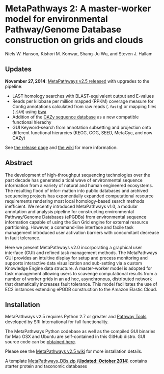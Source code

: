 # MetaPathways 2: A master-worker model for environmental Pathway/Genome Database construction on grids and clouds

Niels W. Hanson, Kishori M. Konwar, Shang-Ju Wu, and Steven J. Hallam

## Updates

**November 27, 2014**: [MetaPathways v2.5 released](https://github.com/hallamlab/metapathways2/releases/tag/v2.5) with upgrades to the pipeline:
    
* LAST homology searches with BLAST-equivalent output and E-values
* Reads per kilobase per million mapped (RPKM) coverage measure for Contig annotations calculated from raw reads (`.fastq`) or mapping files (`.SAM`) using [bwa](http://bio-bwa.sourceforge.net)
* Addition of the [CAZy sequence database](http://www.cazy.org) as a new compatible functional hierachy
* GUI Keyword-search from annotation subsetting and projection onto different functional hierarcies (KEGG, COG, SEED, MetaCyc, and now CAZy)

See [the release page](https://github.com/hallamlab/metapathways2/releases/tag/v2.5) and [the wiki](https://github.com/hallamlab/metapathways2/wiki) for more information.


## Abstract

The development of high-throughput sequencing technologies over the past decade has generated a tidal wave of environmental sequence information from a variety of natural and human engineered ecosystems. The resulting flood of infor- mation into public databases and archived sequencing projects has exponentially expanded computational resource requirements rendering most local homology-based search methods inefficient. We recently introduced MetaPathways v1.0, a modular annotation and analysis pipeline for constructing environmental Pathway/Genome Databases (ePGDBs) from environmental sequence information capable of using the Sun Grid engine for external resource partitioning. However, a command-line interface and facile task management introduced user activation barriers with concomitant decrease in fault tolerance.

Here we present MetaPathways v2.0 incorporating a graphical user interface (GUI) and refined task management methods. The MetaPathways GUI provides an intuitive display for setup and process monitoring and supports interactive data visualization and sub-setting via a custom Knowledge Engine data structure. A master-worker model is adopted for task management allowing users to scavenge computational results from a number of worker grids in an ad hoc, asynchronous, distributed network that dramatically increases fault tolerance. This model facilitates the use of EC2 instances extending ePGDB construction to the Amazon Elastic Cloud.

## Installation

MetaPathways v2.5 requires Python 2.7 or greater and [Pathway Tools](http://bioinformatics.ai.sri.com/ptools/) developed by SRI International for full functionality.

The MetaPathways Python codebase as well as the compiled GUI binaries for Mac OSX and Ubuntu are self-contained in this GitHub distro. GUI source code can be [obtained here](https://github.com/hallamlab/MetaPathwaysGUI).

Please see the [MetaPathways v2.5 wiki](https://github.com/hallamlab/metapathways2/wiki) for more installation details.

A template [MetaPathways_DBs.zip (**Updated: October 2014**)](https://www.dropbox.com/s/ye3kpve041e0r39/MetaPathways_DBs.zip?dl=0) contains starter protein and taxonomic databases
